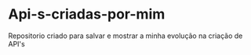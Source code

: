 # Api-s-criadas-por-mim
Repositorio criado para salvar e mostrar a minha evolução na criação de API's 
